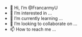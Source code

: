 - 👋 Hi, I’m @FrancarmyU
- 👀 I’m interested in ...
- 🌱 I’m currently learning ...
- 💞️ I’m looking to collaborate on ...
- 📫 How to reach me ...

<!---
FrancarmyU/FrancarmyU is a ✨ special ✨ repository because its `README.md` (this file) appears on your GitHub profile.
You can click the Preview link to take a look at your changes.
--->
